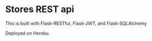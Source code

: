 # Stores REST api

This is built with Flask-RESTful, Flask-JWT, and Flask-SQLAlchemy

Deployed on Heroku.
